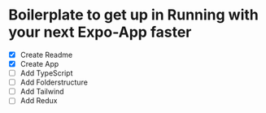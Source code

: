 # Boilerplate to get up in Running with your next Expo-App faster

- [x] Create Readme
- [x] Create App
- [ ] Add TypeScript
- [ ] Add Folderstructure
- [ ] Add Tailwind
- [ ] Add Redux
